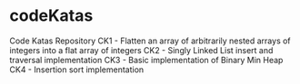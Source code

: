 # codeKatas
Code Katas Repository
CK1 - Flatten an array of arbitrarily nested arrays of integers into a flat array of integers
CK2 - Singly Linked List insert and traversal implementation 
CK3 - Basic implementation of Binary Min Heap
CK4 - Insertion sort implementation
